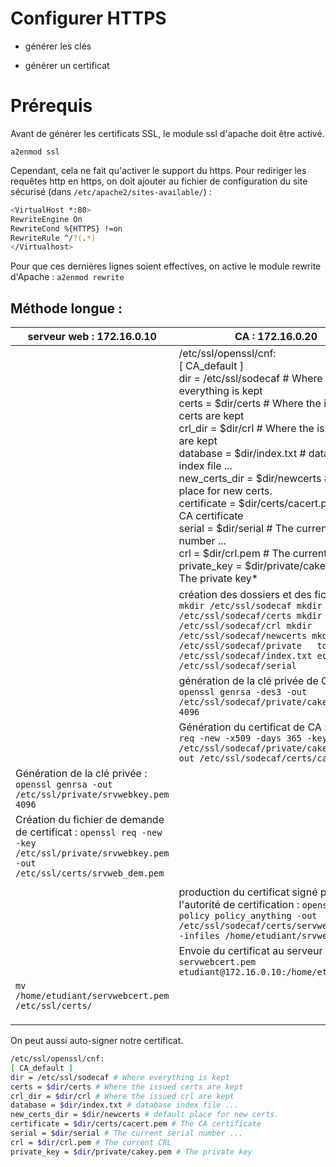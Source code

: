 # Configurer HTTPS

- générer les clés

- générer un certificat

# Prérequis

Avant de générer les certificats SSL, le module ssl d'apache doit être activé.

`a2enmod ssl`

Cependant, cela ne fait qu'activer le support du https. Pour rediriger les requêtes http en https, on doit ajouter au fichier de configuration du site sécurisé (dans `/etc/apache2/sites-available/`) :

```bash
<VirtualHost *:80>
RewriteEngine On
RewriteCond %{HTTPS} !=on
RewriteRule ^/?(.*)
</Virtualhost>
```

Pour que ces dernières lignes soient effectives, on active le module rewrite d'Apache : `a2enmod rewrite`

## Méthode longue :

| serveur web : 172.16.0.10                                                                                                                | CA : 172.16.0.20                                                                                                                                                                                                                                                                                                                                                                                                                                                                                                                                                            |
| ---------------------------------------------------------------------------------------------------------------------------------------- | --------------------------------------------------------------------------------------------------------------------------------------------------------------------------------------------------------------------------------------------------------------------------------------------------------------------------------------------------------------------------------------------------------------------------------------------------------------------------------------------------------------------------------------------------------------------------- |
|                                                                                                                                          | /etc/ssl/openssl/cnf:<br/>[ CA_default ] <br/>dir = /etc/ssl/sodecaf # Where everything is kept <br/>certs = $dir/certs # Where the issued certs are kept <br/>crl_dir = $dir/crl # Where the issued crl are kept <br/>database = $dir/index.txt # database index file ... <br/>new_certs_dir = $dir/newcerts # default place for new certs. <br/>certificate = $dir/certs/cacert.pem # The CA certificate <br/>serial = $dir/serial # The current serial number ... <br/>crl = $dir/crl.pem # The current CRL <br/>private_key = $dir/private/cakey.pem # The private key* |
|                                                                                                                                          | création des dossiers et des fichiers : `mkdir /etc/ssl/sodecaf mkdir /etc/ssl/sodecaf/certs mkdir /etc/ssl/sodecaf/crl mkdir /etc/ssl/sodecaf/newcerts mkdir /etc/ssl/sodecaf/private   touch /etc/ssl/sodecaf/index.txt echo 01 > /etc/ssl/sodecaf/serial`                                                                                                                                                                                                                                                                                                                |
|                                                                                                                                          | génération de la clé privée de CA :<br>`openssl genrsa -des3 -out /etc/ssl/sodecaf/private/cakey.pem 4096`                                                                                                                                                                                                                                                                                                                                                                                                                                                                  |
|                                                                                                                                          | Génération du certificat de CA : `openssl req -new -x509 -days 365 -key /etc/ssl/sodecaf/private/cakey.pem -out /etc/ssl/sodecaf/certs/cacert.pem`                                                                                                                                                                                                                                                                                                                                                                                                                          |
| Génération de la clé privée : `openssl genrsa -out /etc/ssl/private/srvwebkey.pem 4096`                                                  |                                                                                                                                                                                                                                                                                                                                                                                                                                                                                                                                                                             |
| Création du fichier de demande de certificat : `openssl req -new -key /etc/ssl/private/srvwebkey.pem -out /etc/ssl/certs/srvweb_dem.pem` |                                                                                                                                                                                                                                                                                                                                                                                                                                                                                                                                                                             |
|                                                                                                                                          |                                                                                                                                                                                                                                                                                                                                                                                                                                                                                                                                                                             |
|                                                                                                                                          | production du certificat signé par l'autorité de certification : `openssl ca -policy policy_anything -out /etc/ssl/sodecaf/certs/servwebcert.pem -infiles /home/etudiant/srvweb_dem.pem`                                                                                                                                                                                                                                                                                                                                                                                    |
|                                                                                                                                          | Envoie du certificat au serveur web : `scp servwebcert.pem etudiant@172.16.0.10:/home/etudiant`                                                                                                                                                                                                                                                                                                                                                                                                                                                                             |
| `mv /home/etudiant/servwebcert.pem /etc/ssl/certs/`                                                                                      |                                                                                                                                                                                                                                                                                                                                                                                                                                                                                                                                                                             |
|                                                                                                                                          |                                                                                                                                                                                                                                                                                                                                                                                                                                                                                                                                                                             |
|                                                                                                                                          |                                                                                                                                                                                                                                                                                                                                                                                                                                                                                                                                                                             |
|                                                                                                                                          |                                                                                                                                                                                                                                                                                                                                                                                                                                                                                                                                                                             |

On peut aussi auto-signer notre certificat.

```bash
/etc/ssl/openssl/cnf:
[ CA_default ] 
dir = /etc/ssl/sodecaf # Where everything is kept 
certs = $dir/certs # Where the issued certs are kept 
crl_dir = $dir/crl # Where the issued crl are kept 
database = $dir/index.txt # database index file ... 
new_certs_dir = $dir/newcerts # default place for new certs. 
certificate = $dir/certs/cacert.pem # The CA certificate 
serial = $dir/serial # The current serial number ... 
crl = $dir/crl.pem # The current CRL 
private_key = $dir/private/cakey.pem # The private key
```
